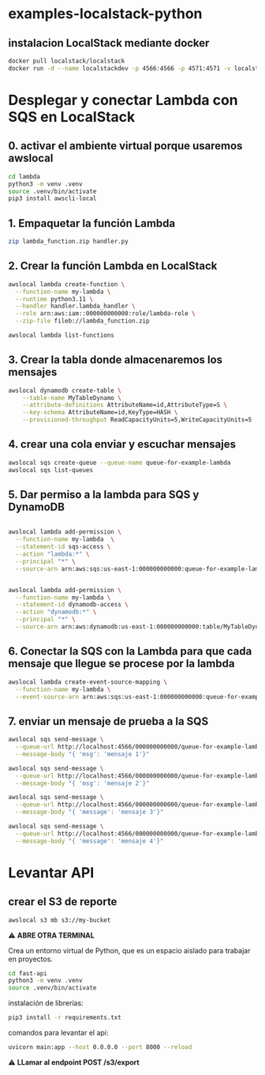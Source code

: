# examples-localstack-python

## instalacion LocalStack mediante docker

```bash
docker pull localstack/localstack
docker run -d --name localstackdev -p 4566:4566 -p 4571:4571 -v localstack-data:/var/lib/localstack -v /var/run/docker.sock:/var/run/docker.sock  localstack/localstack
```

# Desplegar y conectar Lambda con SQS en LocalStack

## 0. activar el ambiente virtual porque usaremos awslocal

```bash
cd lambda
python3 -m venv .venv
source .venv/bin/activate
pip3 install awscli-local
```

## 1. Empaquetar la función Lambda

```bash
zip lambda_function.zip handler.py
```

## 2. Crear la función Lambda en LocalStack

```bash
awslocal lambda create-function \
  --function-name my-lambda \
  --runtime python3.11 \
  --handler handler.lambda_handler \
  --role arn:aws:iam::000000000000:role/lambda-role \
  --zip-file fileb://lambda_function.zip

awslocal lambda list-functions
```

## 3. Crear la tabla donde almacenaremos los mensajes

```bash
awslocal dynamodb create-table \
    --table-name MyTableDynamo \
    --attribute-definitions AttributeName=id,AttributeType=S \
    --key-schema AttributeName=id,KeyType=HASH \
    --provisioned-throughput ReadCapacityUnits=5,WriteCapacityUnits=5
```

## 4. crear una cola enviar y escuchar mensajes

```bash
awslocal sqs create-queue --queue-name queue-for-example-lambda
awslocal sqs list-queues

```

## 5. Dar permiso a la lambda para SQS y DynamoDB

```bash

awslocal lambda add-permission \
  --function-name my-lambda  \
  --statement-id sqs-access \
  --action "lambda:*" \
  --principal "*" \
  --source-arn arn:aws:sqs:us-east-1:000000000000:queue-for-example-lambda


awslocal lambda add-permission \
  --function-name my-lambda \
  --statement-id dynamodb-access \
  --action "dynamodb:*" \
  --principal "*" \
  --source-arn arn:aws:dynamodb:us-east-1:000000000000:table/MyTableDynamo
```

## 6. Conectar la SQS con la Lambda para que cada mensaje que llegue se procese por la lambda

```bash
awslocal lambda create-event-source-mapping \
  --function-name my-lambda \
  --event-source-arn arn:aws:sqs:us-east-1:000000000000:queue-for-example-lambda
```

## 7. enviar un mensaje de prueba a la SQS

```bash
awslocal sqs send-message \
  --queue-url http://localhost:4566/000000000000/queue-for-example-lambda \
  --message-body "{ 'msg': 'mensaje 1'}"

awslocal sqs send-message \
  --queue-url http://localhost:4566/000000000000/queue-for-example-lambda \
  --message-body "{ 'msg': 'mensaje 2'}"

awslocal sqs send-message \
  --queue-url http://localhost:4566/000000000000/queue-for-example-lambda \
  --message-body "{ 'message': 'mensaje 3'}"

awslocal sqs send-message \
  --queue-url http://localhost:4566/000000000000/queue-for-example-lambda \
  --message-body "{ 'message': 'mensaje 4'}"
```

# Levantar API

## crear el S3 de reporte

```bash
awslocal s3 mb s3://my-bucket
```

⚠️ **ABRE OTRA TERMINAL**

Crea un entorno virtual de Python, que es un espacio aislado para trabajar en proyectos.

```bash
cd fast-api
python3 -m venv .venv
source .venv/bin/activate
```

instalación de librerías:

```bash
pip3 install -r requirements.txt
```

comandos para levantar el api:

```bash
uvicorn main:app --host 0.0.0.0 --port 8000 --reload
```

⚠️ **LLamar al endpoint POST /s3/export**
